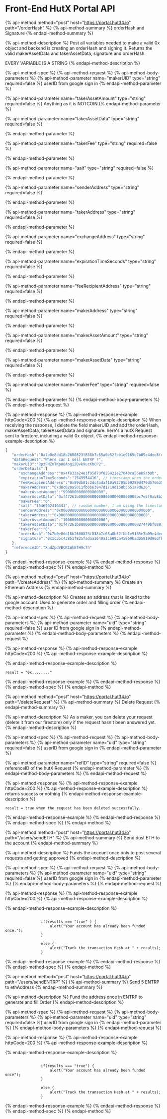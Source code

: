 # Front-End HutX Portal API

{% api-method method="post" host="https://portal.hut34.io" path="/orderHash" %}
{% api-method-summary %}
orderHash and Signature
{% endapi-method-summary %}

{% api-method-description %}
Post all variables needed to make a valid 0x object and backend is creating an orderHash and signing it. Returns the valid makerAssetData and takerAssetData, signature and orderHash.  
  
EVERY VARIABLE IS A STRING
{% endapi-method-description %}

{% api-method-spec %}
{% api-method-request %}
{% api-method-body-parameters %}
{% api-method-parameter name="makerUID" type="string" required=false %}
userID from google sign in
{% endapi-method-parameter %}

{% api-method-parameter name="takerAssetAmount" type="string" required=false %}
Anything as it is NOTCOIN
{% endapi-method-parameter %}

{% api-method-parameter name="takerAssetData" type="string" required=false %}

{% endapi-method-parameter %}

{% api-method-parameter name="takerFee" type="string" required=false %}

{% endapi-method-parameter %}

{% api-method-parameter name="salt" type="string" required=false %}

{% endapi-method-parameter %}

{% api-method-parameter name="senderAddress" type="string" required=false %}

{% endapi-method-parameter %}

{% api-method-parameter name="takerAddress" type="string" required=false %}

{% endapi-method-parameter %}

{% api-method-parameter name="exchangeAddress" type="string" required=false %}

{% endapi-method-parameter %}

{% api-method-parameter name="expirationTimeSeconds" type="string" required=false %}

{% endapi-method-parameter %}

{% api-method-parameter name="feeRecipientAddress" type="string" required=false %}

{% endapi-method-parameter %}

{% api-method-parameter name="makerAddress" type="string" required=false %}

{% endapi-method-parameter %}

{% api-method-parameter name="makerAssetAmount" type="string" required=false %}

{% endapi-method-parameter %}

{% api-method-parameter name="makerAssetData" type="string" required=false %}

{% endapi-method-parameter %}

{% api-method-parameter name="makerFee" type="string" required=false %}

{% endapi-method-parameter %}
{% endapi-method-body-parameters %}
{% endapi-method-request %}

{% api-method-response %}
{% api-method-response-example httpCode=200 %}
{% api-method-response-example-description %}
When receiving the response,  I delete the field makerUID and add the orderHash, makerAssetData, takerAssetDdata and signature. here's a hutX Request sent to firestore, including a valid 0x object.
{% endapi-method-response-example-description %}

```javascript
{  
   "orderHash":"0x7b0e8dd18b2600823f838b7c65a0b52fbb1e9165e7b09e4dee8fc0b651e26ffb",
   "dataRequest":"Where can I sell ENTRP ?",
   "makerUID":"RpzFNZmTKpO0Aogi2Bvk9ucKbCP2",
   "orderDetails":{  
      "exchangeAddress":"0x4f833a24e1f95d70f028921e27040ca56e09ab0b",
      "expirationTimeSeconds":"1549554416", // timestamp when the order will be cancelled by itself
      "feeRecipientAddress":"0x89db81c2dc4adaf10a93705b69289d479d576635",
      "makerAddress":"0xd8c820a5011fb0b63947d1719d1b8b5651a9d626",
      "makerAssetAmount":"990000000000000000",
      "makerAssetData":"0xf47261b00000000000000000000000005bc7e5f0ab8b2e10d2d0a3f21739fce62459aef3",
      "makerFee":"0",
      "salt":"1546962416341", // random number, I am using the timestamp in milliseconds, but can use anything random 
      "senderAddress":"0x0000000000000000000000000000000000000000",
      "takerAddress":"0x0000000000000000000000000000000000000000",
      "takerAssetAmount":"1000000000000000000",
      "takerAssetData":"0xf47261b00000000000000000000000000027449bf0887ca3e431d263ffdefb244d95b555",
      "takerFee":"0",
      "orderHash":"0x7b0e8dd18b2600823f838b7c65a0b52fbb1e9165e7b09e4dee8fc0b651e26ffb",
      "signature":"0x1c55c438b1f825fadaa1640a1cb893a45969badb5919d96dfb5ebaf5ecd0f50f6a14058e915b98e402a5a2a6f65bee0d267bcc384bad168fed9abbdc66783ce29703"
   },
   "referenceID":"XndZpdVBCK1WhEfH9c7h"
}
```
{% endapi-method-response-example %}
{% endapi-method-response %}
{% endapi-method-spec %}
{% endapi-method %}

{% api-method method="post" host="https://portal.hut34.io" path="/createAddress" %}
{% api-method-summary %}
Create an Ethereum Address
{% endapi-method-summary %}

{% api-method-description %}
Creates an address that is linked to the google account. Used to generate order and filling order
{% endapi-method-description %}

{% api-method-spec %}
{% api-method-request %}
{% api-method-body-parameters %}
{% api-method-parameter name="uid" type="string" required=false %}
user ID from google sign in
{% endapi-method-parameter %}
{% endapi-method-body-parameters %}
{% endapi-method-request %}

{% api-method-response %}
{% api-method-response-example httpCode=200 %}
{% api-method-response-example-description %}

{% endapi-method-response-example-description %}

```
result = "0x........"
```
{% endapi-method-response-example %}
{% endapi-method-response %}
{% endapi-method-spec %}
{% endapi-method %}

{% api-method method="post" host="https://portal.hut34.io" path="/deleteRequest" %}
{% api-method-summary %}
Delete Request
{% endapi-method-summary %}

{% api-method-description %}
As a maker, you can delete your request \(delete it from our firestore\) only if the request hasn't been answered yet.
{% endapi-method-description %}

{% api-method-spec %}
{% api-method-request %}
{% api-method-body-parameters %}
{% api-method-parameter name="uid" type="string" required=false %}
userID from google sign in 
{% endapi-method-parameter %}

{% api-method-parameter name="refID" type="string" required=false %}
referenceID of the hutX Request
{% endapi-method-parameter %}
{% endapi-method-body-parameters %}
{% endapi-method-request %}

{% api-method-response %}
{% api-method-response-example httpCode=200 %}
{% api-method-response-example-description %}
returns success or nothing
{% endapi-method-response-example-description %}

```
result = true when the request has been deleted successfully.
```
{% endapi-method-response-example %}
{% endapi-method-response %}
{% endapi-method-spec %}
{% endapi-method %}

{% api-method method="post" host="https://portal.hut34.io" path="/users/sendETH" %}
{% api-method-summary %}
Send dust ETH to the account 
{% endapi-method-summary %}

{% api-method-description %}
Funds the account once only to post several requests and getting approved 
{% endapi-method-description %}

{% api-method-spec %}
{% api-method-request %}
{% api-method-body-parameters %}
{% api-method-parameter name="uid" type="string" required=false %}
userID from google sign in 
{% endapi-method-parameter %}
{% endapi-method-body-parameters %}
{% endapi-method-request %}

{% api-method-response %}
{% api-method-response-example httpCode=200 %}
{% api-method-response-example-description %}

{% endapi-method-response-example-description %}

```

                if(results === "true" ) {
                    alert("Your account has already been funded once.");
                }

                else {
                    alert("Track the transaction Hash at " + results);
                }
```
{% endapi-method-response-example %}
{% endapi-method-response %}
{% endapi-method-spec %}
{% endapi-method %}

{% api-method method="post" host="https://portal.hut34.io" path="/users/sendENTRP" %}
{% api-method-summary %}
Send 5 ENTRP to ethAddress
{% endapi-method-summary %}

{% api-method-description %}
Fund the address once in ENTRP to generate and fill Order
{% endapi-method-description %}

{% api-method-spec %}
{% api-method-request %}
{% api-method-body-parameters %}
{% api-method-parameter name="uid" type="string" required=false %}
userID from google sign in 
{% endapi-method-parameter %}
{% endapi-method-body-parameters %}
{% endapi-method-request %}

{% api-method-response %}
{% api-method-response-example httpCode=200 %}
{% api-method-response-example-description %}

{% endapi-method-response-example-description %}

```

                if(results === "true") {
                    alert("Your account has already been funded once");
                }

                else {
                    alert("Track the transaction Hash at " + results);
                }
```
{% endapi-method-response-example %}
{% endapi-method-response %}
{% endapi-method-spec %}
{% endapi-method %}

